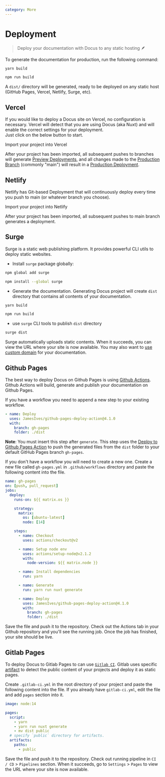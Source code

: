 ```yaml
---
category: More
---
```


# Deployment

> Deploy your documentation with Docus to any static hosting 🪶

To generate the documentation for production, run the following command:

<code-group>
  <code-block label="Yarn" active>

```bash
yarn build
```

</code-block>
<code-block label="NPM">

```bash
npm run build
```

</code-block>
</code-group>

A `dist/` directory will be generated, ready to be deployed on any static host (GitHub Pages, Vercel, Netlify, Surge, etc).


## Vercel

If you would like to deploy a Docus site on Vercel, no configuration is necessary. Vercel will detect that you are using Docus (aka Nuxt) and will enable the correct settings for your deployment.   
Just click on the below button to start.

<button-link blank href="https://vercel.com/new">Import your project into Vercel</button-link>

After your project has been imported, all subsequent pushes to branches will generate [Preview Deployments](https://vercel.com/docs/platform/deployments#preview), and all changes made to the [Production Branch](https://vercel.com/docs/git#production-branch) (commonly "main") will result in a [Production Deployment](https://vercel.com/docs/platform/deployments#production).


## Netlify

Netlify has Git-based Deployment that will continuously deploy every time you push to main (or whatever branch you choose).   

<button-link blank href="https://app.netlify.com/start">Import your project into Netlify</button-link>

After your project has been imported, all subsequent pushes to main branch generates a deployment.


## Surge

Surge is a static web publishing platform. It provides powerful CLI utils to deploy static websites.

- Install `surge` package globally:

<code-group>
<code-block label="Yarn" active>

```bash
npm global add surge
```

</code-block>
<code-block label="NPM">

```bash
npm install --global surge
```

</code-block>
</code-group>

- Generate the documentation. Generating Docus project will create `dist` directory that contains all contents of your documentation.

<code-group>
  <code-block label="Yarn" active>

```bash
yarn build
```

</code-block>
<code-block label="NPM">

```bash
npm run build
```

</code-block>
</code-group>

- use `surge` CLI tools to publish `dist` directory

```bash
surge dist
```

Surge automatically uploads static contents. When it succeeds, you can view the URL where your site is now available.
You may also want to [use custom domain](https://surge.sh/help/adding-a-custom-domain) for your documentation.


## Github Pages

The best way to deploy Docus on Github Pages is using [Github Actions](https://github.com/features/actions). Github Actions will build, generate and publish your documentation on Github Pages.

If you have a workflow you need to append a new step to your existing workflow.  

```yaml
- name: Deploy
  uses: JamesIves/github-pages-deploy-action@4.1.0
  with:
    branch: gh-pages
    folder: ./dist
```

**Note**: You must insert this step after `generate`. This step uses the [Deploy to Github Pages Action](https://github.com/marketplace/actions/deploy-to-github-pages) to push the generated files from the `dist` folder to your default GitHub Pages branch `gh-pages`.

If you don't have a workflow you will need to create a new one. Create a new file called `gh-pages.yml` in `.github/workflows` directory and paste the following content into the file.

```yaml [.github/workflows/gh-pages.yml]
name: gh-pages
on: [push, pull_request]
jobs:
  deploy:
    runs-on: ${{ matrix.os }}

    strategy:
      matrix:
        os: [ubuntu-latest]
        node: [14]

    steps:
      - name: Checkout
        uses: actions/checkout@v2

      - name: Setup node env
        uses: actions/setup-node@v2.1.2
        with:
          node-version: ${{ matrix.node }}

      - name: Install dependencies
        run: yarn

      - name: Generate
        run: yarn run nuxt generate

      - name: Deploy
        uses: JamesIves/github-pages-deploy-action@4.1.0
        with:
          branch: gh-pages
          folder: ./dist
```

Save the file and push it to the repository. Check out the Actions tab in your Github repository and you'll see the running job. Once the job has finished, your site should be live.

## Gitlab Pages

To deploy Docus to Gitlab Pages to can use [`Gitlab CI`](https://about.gitlab.com/stages-devops-lifecycle/continuous-integration/). Gitlab uses specific [artifact](https://docs.gitlab.com/ee/ci/pipelines/job_artifacts.html) to detect the public content of your projects and deploy it as static pages.

Create `.gitlab-ci.yml` in the root directory of your project and paste the following content into the file. If you already have `gitlab-ci.yml`, edit the file and add `pages` section into it.

```yaml [.gitlab-ci.yml]
image: node:14

pages:
  script:
    - yarn
    - yarn run nuxt generate
    - mv dist public
  # specify `public` directory for artifacts.
  artifacts:
    paths:
      - public
```

Save the file and push it to the repository. Check out running pipeline in `CI / CD` > `Pipelines` section. When it succeeds, go to `Settings` > `Pages` to view the URL where your site is now available.
